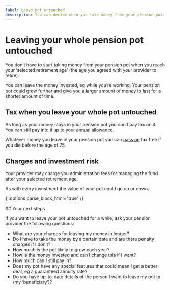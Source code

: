 ```yaml
---
label: Leave pot untouched
description: You can decide when you take money from your pension pot.
---
```

<div class="circle circle--m circle--leave-pot-untouched"></div>

# Leaving your whole pension pot untouched

You don’t have to start taking money from your pension pot when you reach your ‘selected retirement age’ (the age you agreed with your provider to retire).

You can leave the money invested, eg while you’re working. Your pension pot could grow further and give you a larger amount of money to last for a shorter amount of time.

## Tax when you leave your whole pot untouched

As long as your money stays in your pension pot you don’t pay tax on it. You can still pay into it up to your [annual allowance](https://www.gov.uk/tax-on-your-private-pension/annual-allowance).

Whatever money you leave in your pension pot you can [pass on](/when-you-die) tax free if you die before the age of 75.

## Charges and investment risk

Your provider may charge you administration fees for managing the fund after your selected retirement age.

As with every investment the value of your pot could go up or down.

{::options parse_block_html="true" /}
<div class="next-steps next-steps--leave-pot-untouched">
## Your next steps

If you want to leave your pot untouched for a while, ask your pension provider the following questions:

- What are your charges for leaving my money in longer?
- Do I have to take the money by a certain date and are there penalty charges if I don’t?
- How much is the pot likely to grow each year?
- How is the money invested and can I change this if I want?
- How much can I still pay in?
- Does my pot have any special features that could mean I get a better deal, eg a guaranteed annuity rate?
- Do you have up-to-date details of the person I want to leave my pot to (my ‘beneficiary’)?
</div>
